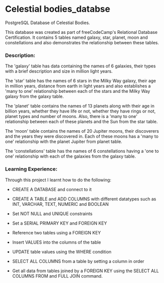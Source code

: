 # Celestial bodies_databse
PostgreSQL Database of Celestial Bodies.

This database was created as part of freeCodeCamp's Relational Database Certification.
It contains 5 tables named galaxy, star, planet, moon and constellations and also demonstrates the relationship between these tables.

### Description:

The 'galaxy' table has data containing the names of 6 galaxies, their types with a brief description and size in million light years.

The 'star' table has the names of 6 stars in the Milky Way galaxy, their age in million years, distance from earth in light years and also establishes a 'many to one' relationship between each of the stars and the Milky Way galaxy from the galaxy table.

The 'planet' table contains the names of 13 planets along with their age in billion years, whether they have life or not, whether they have rings or not, planet types and number of moons.  Also, there is a 'many to one' relationship between each of these planets and the Sun from the star table.

The 'moon' table contains the names of 20 Jupiter moons, their discoverers and the years they were discovered in. Each of these moons has a 'many to one' relationship with the planet Jupiter from planet table.

The 'constellations' table has the names of 6 constellations having a 'one to one' relationship with each of the galaxies from the galaxy table.

### Learning Experience:

Through this project I learnt how to do the following:

- CREATE A DATABASE and connect to it

- CREATE A TABLE and ADD COLUMNS with different datatypes such as INT, VARCHAR, TEXT, NUMERIC and BOOLEAN 

- Set NOT NULL and UNIQUE constraints

- Set a SERIAL PRIMARY KEY and FOREIGN KEY

- Reference two tables using a FOREIGN KEY

- Insert VALUES into the columns of the table

- UPDATE table values using the WHERE condition

- SELECT ALL COLUMNS from a table by setting a column in order

- Get all data from tables joined by a FOREIGN KEY using the SELECT ALL COLUMNS FROM and FULL JOIN command.
